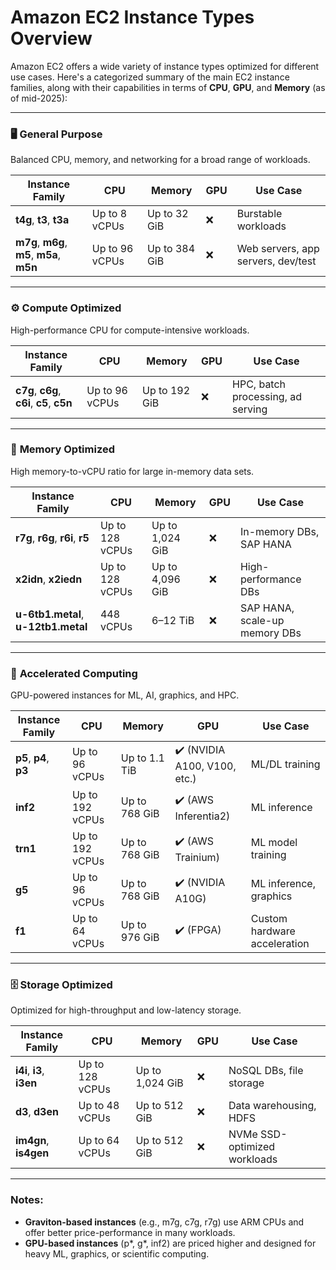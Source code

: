 # Amazon EC2 Instance Types Overview

Amazon EC2 offers a wide variety of instance types optimized for different use cases. Here's a categorized summary of the main EC2 instance families, along with their capabilities in terms of **CPU**, **GPU**, and **Memory** (as of mid-2025):

---

### 🖥️ **General Purpose**

Balanced CPU, memory, and networking for a broad range of workloads.

| Instance Family                            | CPU            | Memory        | GPU | Use Case                           |
| ------------------------------------------ | -------------- | ------------- | --- | ---------------------------------- |
| **t4g**, **t3**, **t3a**                   | Up to 8 vCPUs  | Up to 32 GiB  | ❌  | Burstable workloads                |
| **m7g**, **m6g**, **m5**, **m5a**, **m5n** | Up to 96 vCPUs | Up to 384 GiB | ❌  | Web servers, app servers, dev/test |

---

### ⚙️ **Compute Optimized**

High-performance CPU for compute-intensive workloads.

| Instance Family                            | CPU            | Memory        | GPU | Use Case                          |
| ------------------------------------------ | -------------- | ------------- | --- | --------------------------------- |
| **c7g**, **c6g**, **c6i**, **c5**, **c5n** | Up to 96 vCPUs | Up to 192 GiB | ❌  | HPC, batch processing, ad serving |

---

### 💾 **Memory Optimized**

High memory-to-vCPU ratio for large in-memory data sets.

| Instance Family                     | CPU             | Memory          | GPU | Use Case                      |
| ----------------------------------- | --------------- | --------------- | --- | ----------------------------- |
| **r7g**, **r6g**, **r6i**, **r5**   | Up to 128 vCPUs | Up to 1,024 GiB | ❌  | In-memory DBs, SAP HANA       |
| **x2idn**, **x2iedn**               | Up to 128 vCPUs | Up to 4,096 GiB | ❌  | High-performance DBs          |
| **u-6tb1.metal**, **u-12tb1.metal** | 448 vCPUs       | 6–12 TiB        | ❌  | SAP HANA, scale-up memory DBs |

---

### 🧠 **Accelerated Computing**

GPU-powered instances for ML, AI, graphics, and HPC.

| Instance Family        | CPU             | Memory        | GPU                          | Use Case                     |
| ---------------------- | --------------- | ------------- | ---------------------------- | ---------------------------- |
| **p5**, **p4**, **p3** | Up to 96 vCPUs  | Up to 1.1 TiB | ✔️ (NVIDIA A100, V100, etc.) | ML/DL training               |
| **inf2**               | Up to 192 vCPUs | Up to 768 GiB | ✔️ (AWS Inferentia2)         | ML inference                 |
| **trn1**               | Up to 192 vCPUs | Up to 768 GiB | ✔️ (AWS Trainium)            | ML model training            |
| **g5**                 | Up to 96 vCPUs  | Up to 768 GiB | ✔️ (NVIDIA A10G)             | ML inference, graphics       |
| **f1**                 | Up to 64 vCPUs  | Up to 976 GiB | ✔️ (FPGA)                    | Custom hardware acceleration |

---

### 🗄️ **Storage Optimized**

Optimized for high-throughput and low-latency storage.

| Instance Family           | CPU             | Memory          | GPU | Use Case                     |
| ------------------------- | --------------- | --------------- | --- | ---------------------------- |
| **i4i**, **i3**, **i3en** | Up to 128 vCPUs | Up to 1,024 GiB | ❌  | NoSQL DBs, file storage      |
| **d3**, **d3en**          | Up to 48 vCPUs  | Up to 512 GiB   | ❌  | Data warehousing, HDFS       |
| **im4gn**, **is4gen**     | Up to 64 vCPUs  | Up to 512 GiB   | ❌  | NVMe SSD-optimized workloads |

---

### Notes:

- **Graviton-based instances** (e.g., m7g, c7g, r7g) use ARM CPUs and offer better price-performance in many workloads.
- **GPU-based instances** (p\*, g\*, inf2) are priced higher and designed for heavy ML, graphics, or scientific computing.
